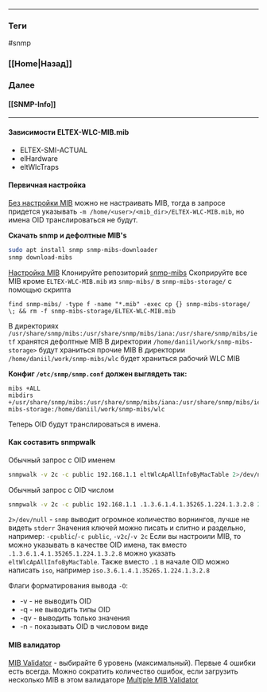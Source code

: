 
---
### Теги
#snmp

### [[Home|Назад]]
### Далее
#### [[SNMP-Info]]
---

#### Зависимости ELTEX-WLC-MIB.mib
* ELTEX-SMI-ACTUAL
* elHardware
* eltWlcTraps
#### Первичная настройка

<u>Без настройки MIB</u>
можно не настраивать MIB, тогда в запросе придется указывать `-m /home/<user>/<mib_dir>/ELTEX-WLC-MIB.mib`, но имена OID транслироваться не будут.

**Скачать snmp и дефолтные MIB's**
```bash unfold
sudo apt install snmp snmp-mibs-downloader
snmp download-mibs
```

<u>Настройка MIB</u>
Клонируйте репозиторий [snmp-mibs](https://gitlab.eltex.loc/ems-group/snmp-mibs)
Скоприруйте все MIB кроме `ELTEX-WLC-MIB.mib` из `snmp-mibs/` в `snmp-mibs-storage/` с помощью скрипта
```shell unfold
find snmp-mibs/ -type f -name "*.mib" -exec cp {} snmp-mibs-storage/ \; && rm -f snmp-mibs-storage/ELTEX-WLC-MIB.mib
```

В директориях `/usr/share/snmp/mibs:/usr/share/snmp/mibs/iana:/usr/share/snmp/mibs/ietf` хранятся дефолтные MIB
В директории `/home/daniil/work/snmp-mibs-storage>` будут храниться прочие MIB
В директории `/home/daniil/work/snmp-mibs/wlc` будет храниться рабочий WLC MIB

**Конфиг `/etc/snmp/snmp.conf` должен выглядеть так:**
```shell unfold
mibs +ALL
mibdirs +/usr/share/snmp/mibs:/usr/share/snmp/mibs/iana:/usr/share/snmp/mibs/ietf:/home/daniil/work/snmp-mibs-storage:/home/daniil/work/snmp-mibs/wlc
```
Теперь OID будут транслироваться в имена.
#### Как составить snmpwalk
Обычный запрос с OID именем
```bash unfold
snmpwalk -v 2c -c public 192.168.1.1 eltWlcApAllInfoByMacTable 2>/dev/null
```

Обычный запрос с OID числом
```bash unfold
snmpwalk -v 2c -c public 192.168.1.1 .1.3.6.1.4.1.35265.1.224.1.3.2.8 2>/dev/null
```

`2>/dev/null`  - `snmp` выводит огромное количество ворнингов, лучше не видеть `stderr`
Значения ключей можно писать и слитно и раздельно, например: `-cpublic`/`-c public`, `-v2c`/`-v 2c`
Если вы настроили MIB, то можно указывать в качестве OID  имена, так вместо `.1.3.6.1.4.1.35265.1.224.1.3.2.8` можно указать `eltWlcApAllInfoByMacTable`.
Также вместо `.1` в начале OID можно написать `iso`, например `iso.3.6.1.4.1.35265.1.224.1.3.2.8`

Флаги форматирования вывода `-O`:
   * -v - не выводить OID
   * -q - не выводить типы OID
   * -qv - выводить только значения
   * -n - показывать OID в числовом виде

#### MIB валидатор
[MIB Validator](https://snmp.cs.utwente.nl/ietf/mibs/validate/) - выбирайте 6 уровень (максимальный). Первые 4 ошибки есть всегда.
Можно сократить количество ошибок, если загрузить несколько MIB в этом валидаторе [Multiple MIB Validator](https://snmp.cs.utwente.nl/ietf/mibs/validate/upload.php)

























